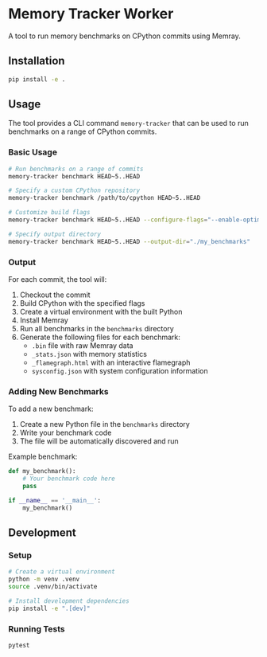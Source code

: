 # Memory Tracker Worker

A tool to run memory benchmarks on CPython commits using Memray.

## Installation

```bash
pip install -e .
```

## Usage

The tool provides a CLI command `memory-tracker` that can be used to run benchmarks on a range of CPython commits.

### Basic Usage

```bash
# Run benchmarks on a range of commits
memory-tracker benchmark HEAD~5..HEAD

# Specify a custom CPython repository
memory-tracker benchmark /path/to/cpython HEAD~5..HEAD

# Customize build flags
memory-tracker benchmark HEAD~5..HEAD --configure-flags="--enable-optimizations --with-lto" --make-flags="-j8"

# Specify output directory
memory-tracker benchmark HEAD~5..HEAD --output-dir="./my_benchmarks"
```

### Output

For each commit, the tool will:

1. Checkout the commit
2. Build CPython with the specified flags
3. Create a virtual environment with the built Python
4. Install Memray
5. Run all benchmarks in the `benchmarks` directory
6. Generate the following files for each benchmark:
   - `.bin` file with raw Memray data
   - `_stats.json` with memory statistics
   - `_flamegraph.html` with an interactive flamegraph
   - `sysconfig.json` with system configuration information

### Adding New Benchmarks

To add a new benchmark:

1. Create a new Python file in the `benchmarks` directory
2. Write your benchmark code
3. The file will be automatically discovered and run

Example benchmark:

```python
def my_benchmark():
    # Your benchmark code here
    pass

if __name__ == '__main__':
    my_benchmark()
```

## Development

### Setup

```bash
# Create a virtual environment
python -m venv .venv
source .venv/bin/activate

# Install development dependencies
pip install -e ".[dev]"
```

### Running Tests

```bash
pytest
``` 